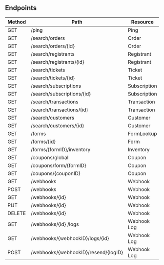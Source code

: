 ## Endpoints

Method | Path                                 | Resource
------ | ------------------------------------ | ------------
GET    | /ping                                | Ping
GET    | /search/orders                       | Order
GET    | /search/orders/{id}                  | Order
GET    | /search/registrants                  | Registrant
GET    | /search/registrants/{id}             | Registrant
GET    | /search/tickets                      | Ticket
GET    | /search/tickets/{id}                 | Ticket
GET    | /search/subscriptions                | Subscription
GET    | /search/subscriptions/{id}           | Subscription
GET    | /search/transactions                 | Transaction
GET    | /search/transactions/{id}            | Transaction
GET    | /search/customers                    | Customer
GET    | /search/customers/{id}               | Customer
GET    | /forms                               | FormLookup
GET    | /forms/{id}                          | Form
GET    | /forms/{formID}/inventory            | Inventory
GET    | /coupons/global                      | Coupon
GET    | /coupons/form/{formID}               | Coupon
GET    | /coupons/{couponID}                  | Coupon
GET    | /webhooks                            | Webhook
POST   | /webhooks                            | Webhook
GET    | /webhooks/{id}                       | Webhook
PUT    | /webhooks/{id}                       | Webhook
DELETE | /webhooks/{id}                       | Webhook
GET    | /webhooks/{id} /logs                 | Webhook Log
GET    | /webhooks/{webhookID}/logs/{id}      | Webhook Log
POST   | /webhooks/{webhookID}/resend/{logID} | Webhook Log
